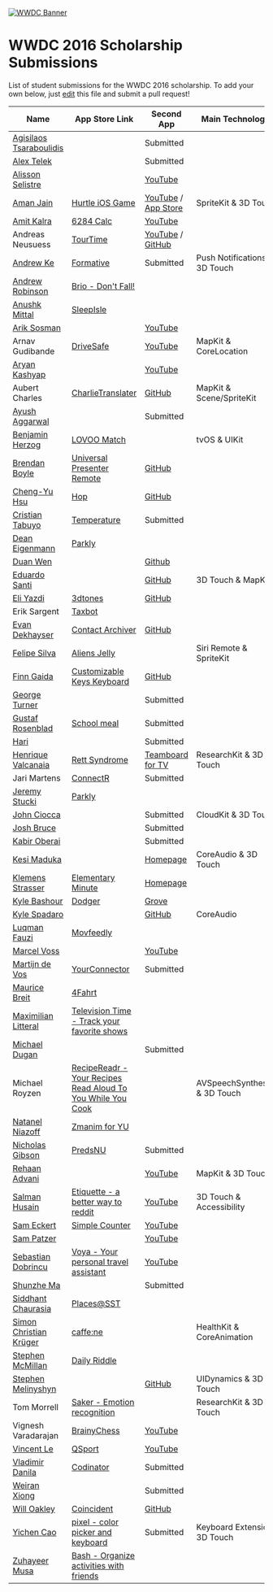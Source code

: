 [![WWDC Banner](https://developer.apple.com/wwdc/images/wwdc16-og.jpg)](https://developer.apple.com/wwdc/)
# WWDC 2016 Scholarship Submissions

List of student submissions for the WWDC 2016 scholarship.
To add your own below, just [edit](https://github.com/wwdc/2016/edit/master/README.md) this file and submit a pull request!

<!-- PLEASE READ! -->
<!-- Insert your name below in alphabetical order. -->
<!-- Please only submit the apps that you submitted for WWDC2016. -->
<!-- Watch out for columns, you must have 6 pipes or else the gh-pages won't like it. -->
<!-- Main Technologies should contain 2 at MAXIMUM, preferably one from each app! -->
|Name|App Store Link|Second App|Main Technologies|Status|
|----|--------------|----------|-----------------|------|
|[Agisilaos Tsaraboulidis](https://twitter.com/AgisilaosTs)||Submitted|||
|[Alex Telek](https://twitter.com/alexmtk)||Submitted|||
|[Alisson Selistre](https://br.linkedin.com/in/alissonselistre)||[YouTube](https://www.youtube.com/watch?v=R4MG_5iwtoE)|||
|[Aman Jain](https://twitter.com/amanj203)|[Hurtle iOS Game](https://itunes.apple.com/in/app/hurtle/id1085122455?mt=8)|[YouTube](https://www.youtube.com/watch?v=hpqBGLglLTs) / [App Store](https://itunes.apple.com/in/app/spinny-monster/id1095025740?mt=8)|SpriteKit & 3D Touch||
|[Amit Kalra](https://twitter.com/amitnkalra)|[6284 Calc](https://itunes.apple.com/us/app/6284-calc/id1006996600?mt=8)|[YouTube](https://www.youtube.com/watch?v=2JnI8qE-LKs)||Accepted|
|Andreas Neusuess|[TourTime](https://itunes.apple.com/app/id848979893)|[YouTube](https://youtu.be/7It2i-9BCp8) / [GitHub](https://github.com/Tantalum73/InteractiveResume-WWDC2016)|||
|[Andrew Ke](https://twitter.com/andrewke64)|[Formative](https://itunes.apple.com/us/app/formative/id1032617767?mt=8)|Submitted|Push Notifications & 3D Touch|Accepted|
|[Andrew Robinson](https://twitter.com/sirarkimedes)|[Brio - Don't Fall!](https://itunes.apple.com/us/app/brio-dont-fall!/id1087287522?mt=8)||||
|[Anushk Mittal](https://twitter.com/AnushkMittal)|[SleepIsle](https://itunes.apple.com/us/app/sleepisle/id1039746876?mt=8)||||
|[Arik Sosman](https://twitter.com/arikaleph)||[YouTube](https://youtu.be/TtHM31sxxbU)|||
|Arnav Gudibande|[DriveSafe](https://github.com/SFHSHacks/DriveSafe)|[YouTube](https://www.youtube.com/watch?v=4Ft6264U1PU)|MapKit & CoreLocation|Accepted|
|[Aryan Kashyap](https://twitter.com/NSAryan12)||[YouTube](https://www.youtube.com/watch?v=qD-uxBhNKb4)|||
|Aubert Charles|[CharlieTranslater](https://geo.itunes.apple.com/fr/app/charlietranslater/id1033023882?mt=8)|[GitHub](https://github.com/Charliebegood/WWDC-2106-App.git)|MapKit & Scene/SpriteKit||
|[Ayush Aggarwal](https://twitter.com/Highestage)||Submitted|||
|[Benjamin Herzog](https://twitter.com/benchr)|[LOVOO Match](https://itunes.apple.com/de/app/lovoo-match/id1078169975?mt=8)||tvOS & UIKit|Rejected|
|[Brendan Boyle](https://twitter.com/brendancboyle)|[Universal Presenter Remote](https://itunes.apple.com/us/app/universal-presenter-remote/id866740670?ls=1&mt=8)|[GitHub](https://github.com/brendancboyle/Universal-Presenter-Remote-iOS/)|||
|[Cheng-Yu Hsu](https://twitter.com/cyhsutw)|[Hop](http://hop.appfinca.com)|[GitHub](https://github.com/cyhsutw/imaji)|||
|[Cristian Tabuyo](https://instagram.com/ctapple_swift)|[Temperature](https://itunes.apple.com/es/app/alternativa-a-un-termometro/id1098259543?mt=8)|Submitted|||
|[Dean Eigenmann](https://twitter.com/parklyapp)|[Parkly](https://www.parkly.ch)||||
|[Duan Wen](https://twitter.com/wddwycc)||[Github](https://github.com/wddwycc/Freehand)|||
|[Eduardo Santi](https://br.linkedin.com/in/eduardo-santi-44a9a399)||[GitHub](https://github.com/santieduardo/WWDC16)|3D Touch & MapKit||
|[Eli Yazdi](https://twitter.com/eli_yazdi)|[3dtones](https://itunes.apple.com/us/app/3dtones/id1108446298?mt=8)|[GitHub](http://github.com/eliyazdi/3dtones)|||
|Erik Sargent|[Taxbot](https://itunes.apple.com/us/app/taxbot-automatic-mile-tracker/id461781884?mt=8)||||
|[Evan Dekhayser](https://twitter.com/ERDekhayser)|[Contact Archiver](https://itunes.apple.com/us/app/contact-archiver/id733594022?mt=8)|[GitHub](https://github.com/edekhayser/WWDC-2016-Scholarship-App)|||
|[Felipe Silva](https://twitter.com/felipedmsilva)|[Aliens Jelly](https://itunes.apple.com/us/app/aliens-jelly/id1100376973?l=pt&ls=1&mt=8)||Siri Remote & SpriteKit||
|[Finn Gaida](https://twitter.com/fga)|[Customizable Keys Keyboard](https://itunes.apple.com/us/app/customizable-keys-keyboard/id1104673201?mt=8)|[GitHub](https://github.com/finngaida/wwdc/tree/master/2016)|||
|[George Turner](https://twitter.com/FlamingFusion)||Submitted|||
|[Gustaf Rosenblad](https://twitter.com/rosecoder)|[School meal](https://itunes.apple.com/se/app/skolmaten/id416550379?mt=8)|Submitted|||
|[Hari](https://www.twitter.com/coderguy5)||Submitted|||
|[Henrique Valcanaia](https://twitter.com/henrique_iv)|[Rett Syndrome](https://itunes.apple.com/br/app/rett-syndrome/id1043536159?mt=8)|[Teamboard for TV](https://itunes.apple.com/br/app/teamboard-for-tv/id1109057770?l=tr&mt=8)|ResearchKit & 3D Touch||
|Jari Martens|[ConnectR](https://itunes.apple.com/app/connectr-all-social-media/id905696962?mt=8)|Submitted|||
|[Jeremy Stucki](https://twitter.com/parklyapp)|[Parkly](https://www.parkly.ch)||||
|[John Ciocca](https://twitter.com/johnciocca)||Submitted|CloudKit & 3D Touch||
|[Josh Bruce](https://twitter.com/Brucey125)||Submitted|||
|[Kabir Oberai](https://twitter.com/kabiroberai)||Submitted|||
|[Kesi Maduka](https://twitter.com/k3zi_)||[Homepage](https://stm.io)|CoreAudio & 3D Touch||
|[Klemens Strasser](https://twitter.com/klemensstrasser)|[Elementary Minute](https://itunes.apple.com/us/app/elementary-minute/id889417668?mt=8)|[Homepage](https://www.facebook.com/Asymmetric-1016800745046748/?fref=ts)|||
|[Kyle Bashour](https://twitter.com/kylebshr)|[Dodger](https://itunes.apple.com/app/id1050023116)|[Grove](https://github.com/kylebshr/grove)||Rejected|
|[Kyle Spadaro](https://twitter.com/kylespadaro)||[GitHub](https://github.com/kylespadaro/KyleSpadaro)|CoreAudio||
|[Luqman Fauzi](https://twitter.com/lkmfz)|[Movfeedly](https://itunes.apple.com/app/movfeedly/id1085496373)||||
|[Marcel Voss](https://twitter.com/uimarcel)||[YouTube](https://www.youtube.com/watch?v=dZljrMjzJN0)|||
|[Martijn de Vos](https://twitter.com/devos50)|[YourConnector](https://itunes.apple.com/us/app/newlinq/id950231000?l=nl&ls=1&mt=8)|Submitted|||
|[Maurice Breit](https://twitter.com/1mau6)|[4Fahrt](https://itunes.apple.com/de/app/4fahrt-schuler/id1105478291?mt=8)||||
|[Maximilian Litteral](https://twitter.com/MaxHasADHD)|[Television Time - Track your favorite shows](http://maximilianlitteral.com/TelevisionTime/iTunes/index.html)||||
|[Michael Dugan](https://twitter.com/Michael_Dugan33)||Submitted|||
|Michael Royzen|[RecipeReadr - Your Recipes Read Aloud To You While You Cook](https://itunes.apple.com/us/app/recipereadr-your-recipes-read/id963588160?ls=1&mt=8)||AVSpeechSynthesizer & 3D Touch||
|[Natanel Niazoff](https://twitter.com/niazoff)|[Zmanim for YU](https://itunes.apple.com/us/app/zmanim-for-yu/id1071006216?mt=8)||||
|[Nicholas Gibson](https://twitter.com/Mr_NickyG)|[PredsNU](https://itunes.apple.com/us/app/predsnu/id917520140?mt=8)|Submitted|||
|[Rehaan Advani](https://twitter.com/Rehaan_Advani)||[YouTube](https://www.youtube.com/watch?v=mUDBBcXHkLI)|MapKit & 3D Touch||
|[Salman Husain](https://twitter.com/aeroxtwo)|[Etiquette - a better way to reddit](https://github.com/shusain93/Ettiquete)|[YouTube](https://www.youtube.com/watch?v=pjTiw9Mc19o)|3D Touch & Accessibility|Rejected|
|[Sam Eckert](https://twitter.com/Sam0711er)|[Simple Counter](https://geo.itunes.apple.com/us/app/simple-counter-count-everything!/id961653412?mt=8)|[YouTube](https://www.youtube.com/watch?v=4uFP_xQWOX4)|||
|[Sam Patzer](https://twitter.com/wizages)||[YouTube](https://www.youtube.com/watch?v=-DFINkoEZhU)|||
|[Sebastian Dobrincu](https://twitter.com/sebyddd)|[Voya - Your personal travel assistant](https://itunes.apple.com/us/app/voya-your-personal-travel/id1082760606)|[YouTube](https://www.youtube.com/watch?v=fbTMWC0y9hs)|||
|[Shunzhe Ma](https://twitter.com/ShunzheMa)||Submitted|||
|[Siddhant Chaurasia](https://twitter.com/mr_s_chaurasia)|[Places@SST](https://itunes.apple.com/us/app/places-sst/id921357959?mt=8)||||
|[Simon Christian Krüger](http://kayos.eu/)|[caffe:ne](https://appsto.re/de/vsYj7.i)||HealthKit & CoreAnimation||
|[Stephen McMillan](https://twitter.com/stevowevo77)|[Daily Riddle](https://itunes.apple.com/app/daily-riddle-fun-challenging/id932546719)||||
|[Stephen Melinyshyn](https://melinysh.me)||[GitHub](https://github.com/Melinysh/WWDC-Student-Scholarship-App-2016) | UIDynamics & 3D Touch | Accepted |
|Tom Morrell|[Saker - Emotion recognition](http://saker.io)||ResearchKit & 3D Touch||
|Vignesh Varadarajan|[BrainyChess](https://itunes.apple.com/us/app/brainychess-play-learn-chess/id778336641?mt=8)|[YouTube](https://www.youtube.com/watch?v=H429tmvM0zI)|||
|[Vincent Le](https://www.instagram.com/vinnyoodles/)|[QSport](https://github.com/QSport/QSport)|[YouTube](https://www.youtube.com/watch?v=f1vPOc-EaQ8)|||
|[Vladimir Danila](https://twitter.com/danilavladi)|[Codinator](https://itunes.apple.com/us/app/codinator/id1024671232?ls=1&mt=8)|Submitted|||
|[Weiran Xiong](https://twitter.com/WeiranXiong)||Submitted|||
|[Will Oakley](https://twitter.com/woakley5)|[Coincident](https://itunes.apple.com/ie/app/coincident-3d-touch-game/id1069735902?mt=8)|[GitHub](https://github.com/woakley5/DPHS-App)|||
|[Yichen Cao](https://twitter.com/schemetrical)|[pixel - color picker and keyboard](https://itunes.apple.com/us/app/pixel/id936267373?ls=1&mt=8)|Submitted|Keyboard Extension & 3D Touch|Rejected|
|[Zuhayeer Musa](https://twitter.com/zuhayeer)|[Bash - Organize activities with friends](https://itunes.apple.com/app/apple-store/id967147939?mt=8)||||
<!-- Don't remove the newline. Alphabetical order please! -->
